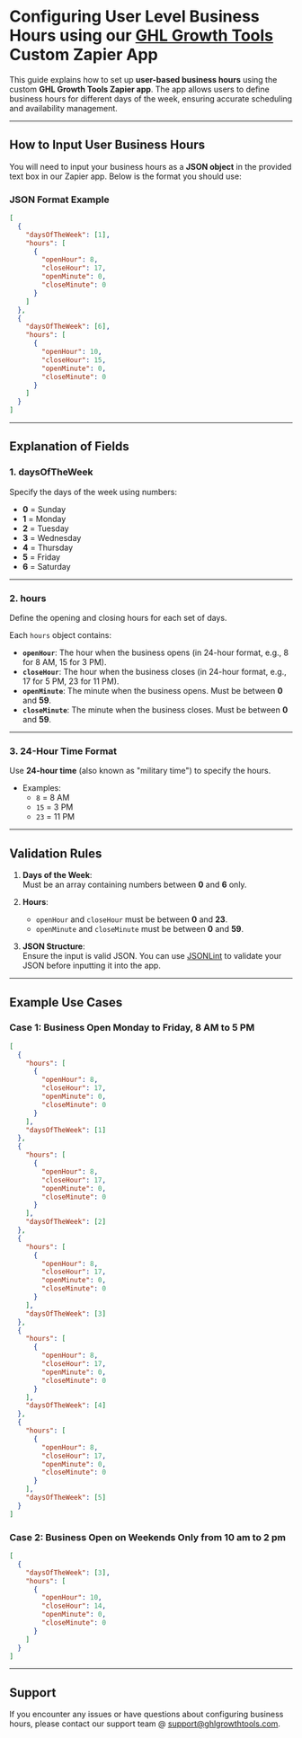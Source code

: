 # Configuring User Level Business Hours using our [GHL Growth Tools](https://ghlgrowthtools.com) Custom Zapier App

This guide explains how to set up **user-based business hours** using the custom **GHL Growth Tools Zapier app**. The app allows users to define business hours for different days of the week, ensuring accurate scheduling and availability management.

---

## **How to Input User Business Hours**

You will need to input your business hours as a **JSON object** in the provided text box in our Zapier app. Below is the format you should use:

### **JSON Format Example**

```json
[
  {
    "daysOfTheWeek": [1],
    "hours": [
      {
        "openHour": 8,
        "closeHour": 17,
        "openMinute": 0,
        "closeMinute": 0
      }
    ]
  },
  {
    "daysOfTheWeek": [6],
    "hours": [
      {
        "openHour": 10,
        "closeHour": 15,
        "openMinute": 0,
        "closeMinute": 0
      }
    ]
  }
]
```

---

## **Explanation of Fields**

### **1. daysOfTheWeek**

Specify the days of the week using numbers:

- **0** = Sunday  
- **1** = Monday  
- **2** = Tuesday  
- **3** = Wednesday  
- **4** = Thursday  
- **5** = Friday  
- **6** = Saturday  

---

### **2. hours**

Define the opening and closing hours for each set of days.

Each `hours` object contains:
- **`openHour`**: The hour when the business opens (in 24-hour format, e.g., 8 for 8 AM, 15 for 3 PM).  
- **`closeHour`**: The hour when the business closes (in 24-hour format, e.g., 17 for 5 PM, 23 for 11 PM).  
- **`openMinute`**: The minute when the business opens. Must be between **0** and **59**.  
- **`closeMinute`**: The minute when the business closes. Must be between **0** and **59**.

---

### **3. 24-Hour Time Format**

Use **24-hour time** (also known as "military time") to specify the hours.

- Examples:  
  - `8` = 8 AM  
  - `15` = 3 PM  
  - `23` = 11 PM  

---

## **Validation Rules**

1. **Days of the Week**:  
   Must be an array containing numbers between **0** and **6** only.
   
2. **Hours**:
   - `openHour` and `closeHour` must be between **0** and **23**.
   - `openMinute` and `closeMinute` must be between **0** and **59**.
   
3. **JSON Structure**:  
   Ensure the input is valid JSON. You can use [JSONLint](https://jsonlint.com/) to validate your JSON before inputting it into the app.

---

## **Example Use Cases**

### **Case 1: Business Open Monday to Friday, 8 AM to 5 PM**

```json
[
  {
    "hours": [
      {
        "openHour": 8,
        "closeHour": 17,
        "openMinute": 0,
        "closeMinute": 0
      }
    ],
    "daysOfTheWeek": [1]
  },
  {
    "hours": [
      {
        "openHour": 8,
        "closeHour": 17,
        "openMinute": 0,
        "closeMinute": 0
      }
    ],
    "daysOfTheWeek": [2]
  },
  {
    "hours": [
      {
        "openHour": 8,
        "closeHour": 17,
        "openMinute": 0,
        "closeMinute": 0
      }
    ],
    "daysOfTheWeek": [3]
  },
  {
    "hours": [
      {
        "openHour": 8,
        "closeHour": 17,
        "openMinute": 0,
        "closeMinute": 0
      }
    ],
    "daysOfTheWeek": [4]
  },
  {
    "hours": [
      {
        "openHour": 8,
        "closeHour": 17,
        "openMinute": 0,
        "closeMinute": 0
      }
    ],
    "daysOfTheWeek": [5]
  }
]

```

### **Case 2: Business Open on Weekends Only from 10 am to 2 pm**

```json
[
  {
    "daysOfTheWeek": [3],
    "hours": [
      {
        "openHour": 10,
        "closeHour": 14,
        "openMinute": 0,
        "closeMinute": 0
      }
    ]
  }
]
```

---

## **Support**

If you encounter any issues or have questions about configuring business hours, please contact our support team @ support@ghlgrowthtools.com.




